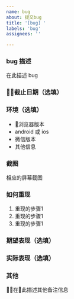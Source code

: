 ```yaml
---
name: bug
about: 提交bug
title: '[bug] '
labels: 'bug'
assignees: ''

---
```


### bug 描述

在此描述 bug

### 截止日期（选填）

### 环境（选填）

* 浏览器版本
* android 或 ios
* 微信版本
* 其他信息

### 截图

相应的屏幕截图

### 如何重现

1. 重现的步骤1
2. 重现的步骤1
3. 重现的步骤1

### 期望表现（选填）

### 实际表现（选填）

### 其他

在此描述其他备注信息

